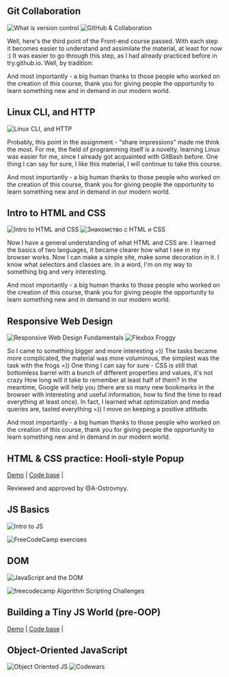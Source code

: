 ## Git Collaboration
![What is version control](https://raw.githubusercontent.com/xT0PERx/kottans-frontend/master/Screenshoots/0.Git%20Basics.jpg)
![GitHub & Collaboration](https://raw.githubusercontent.com/xT0PERx/kottans-frontend/master/Screenshoots/2.VCS%20(hello%20gitty)%2C%20GitHub%20and%20Collaboration.jpg)

<p>Well, here's the third point of the Front-end course passed. With each step it becomes easier to understand and assimilate the material, at least for now :) It was easier to go through this step, as I had already practiced before in try.github.io. Well, by tradition:</p>
<p>And most importantly - a big human thanks to those people who worked on the creation of this course, thank you for giving people the opportunity to learn something new and in demand in our modern world.</p>

## Linux CLI, and HTTP 
![Linux CLI, and HTTP](https://raw.githubusercontent.com/xT0PERx/kottans-frontend/master/Screenshoots/1.Linux%20CLI%20and%20Networking.jpg)
<p>Probably, this point in the assignment - "share impressions" made me think the most. For me, the field of programming itself is a novelty, learning Linux was easier for me, since I already got acquainted with GitBash before. One thing I can say for sure, I like this material, I will continue to take this course.</p>
<p>And most importantly - a big human thanks to those people who worked on the creation of this course, thank you for giving people the opportunity to learn something new and in demand in our modern world.</p>

## Intro to HTML and CSS
![Intro to HTML and CSS](https://github.com/xT0PERx/kottans-frontend/blob/master/Screenshoots/3.Intro%20to%20HTML%20and%20CSS.jpg?raw=true)
![Знакомство с HTML и CSS](https://github.com/xT0PERx/kottans-frontend/blob/master/Screenshoots/%D0%97%D0%BD%D0%B0%D0%BA%D0%BE%D0%BC%D1%81%D1%82%D0%B2%D0%BE%20%D1%81%20HTML%20%D0%B8%20CSS%20-%20done.jpg?raw=true)

<p>Now I have a general understanding of what HTML and CSS are. I learned the basics of two languages, it became clearer how what I see in my browser works. Now I can make a simple site, make some decoration in it. I know what selectors and classes are. In a word, I'm on my way to something big and very interesting.</p>
<p>And most importantly - a big human thanks to those people who worked on the creation of this course, thank you for giving people the opportunity to learn something new and in demand in our modern world.</p>

## Responsive Web Design
![Responsive Web Design Fundamentals](https://github.com/xT0PERx/kottans-frontend/blob/master/Screenshoots/Responsive%20Web%20Design%20Fundamentals-Done.jpg?raw=true)
![Flexbox Froggy](https://github.com/xT0PERx/kottans-frontend/blob/master/Screenshoots/Flexbox%20Froggy%20-done.jpg?raw=true)

<p>So I came to something bigger and more interesting =)) The tasks became more complicated, the material was more voluminous, the simplest was the task with the frogs =)) One thing I can say for sure - CSS is still that bottomless barrel with a bunch of different properties and values, it's not crazy How long will it take to remember at least half of them? In the meantime, Google will help you (there are so many new bookmarks in the browser with interesting and useful information, how to find the time to read everything at least once). In fact, I learned what optimization and media queries are, tasted everything =)) I move on keeping a positive attitude.</p>
<p>And most importantly - a big human thanks to those people who worked on the creation of this course, thank you for giving people the opportunity to learn something new and in demand in our modern world.</p>

## HTML & CSS practice: Hooli-style Popup
[Demo](https://xt0perx.github.io/popup-style/) |
[Code base](https://github.com/xT0PERx/popup-style) |
<p>Reviewed and approved by @A-Ostrovnyy.</p>

## JS Basics
![Intro to JS](https://github.com/xT0PERx/kottans-frontend/blob/master/Screenshoots/Intro%20to%20JS.jpg?raw=true)

![FreeCodeCamp exercises](https://github.com/xT0PERx/kottans-frontend/blob/master/Screenshoots/FreeCodeCamp%20exercises.jpg?raw=true)

## DOM
![JavaScript and the DOM](https://github.com/xT0PERx/kottans-frontend/blob/master/Screenshoots/DOM%20-%20done.jpg?raw=true)

![freecodecamp Algorithm Scripting Challenges](https://github.com/xT0PERx/kottans-frontend/blob/master/Screenshoots/DOM%20-%20freeCodeCamp.jpg?raw=true)
  
## Building a Tiny JS World (pre-OOP)
[Demo](https://xt0perx.github.io/a-tiny-JS-world/) |
[Code base](https://github.com/xT0PERx/a-tiny-JS-world/blob/master/index.js) |

## Object-Oriented JavaScript
![Object Oriented JS](https://github.com/xT0PERx/kottans-frontend/blob/master/Screenshoots/OOP%20-%20done.jpg?raw=true)
![Codewars](https://github.com/xT0PERx/kottans-frontend/blob/master/Screenshoots/CodeWars.jpg?raw=true)

